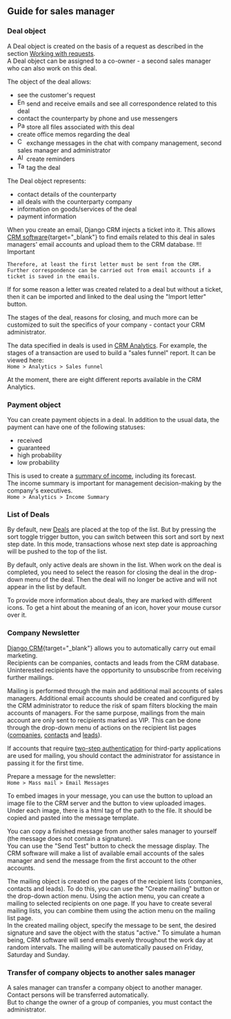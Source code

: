 ## Guide for sales manager

### Deal object

A Deal object is created on the basis of a request as described in the section [Working with requests](operator_and_sales_manager_roles.md#working-with-requests).  
A Deal object can be assigned to a co-owner - a second sales manager who can also work on this deal.

The object of the deal allows:

- see the customer's request
- <span style="vertical-align: baseline"><img src="../icons/envelope-check.svg" alt="Envelope icon" width="17" height="17"></span> send and receive emails and see all correspondence related to this deal
- contact the counterparty by phone and use messengers
- <span style="vertical-align: baseline"><img src="../icons/paperclip.svg" alt="Paperclip icon" width="17" height="17"></span> store all files associated with this deal
- create office memos regarding the deal
- <span style="vertical-align: baseline"><img src="../icons/chat-left-text.svg" alt="Chat icon" width="17" height="17"></span> exchange messages in the chat with company management, second sales manager and administrator
- <span style="vertical-align: baseline"><img src="../icons/alarm.svg" alt="Alarm icon" width="17" height="17"></span> create reminders
- <span style="vertical-align: baseline"><img src="../icons/tags.svg" alt="Tags icon" width="17" height="17"></span> tag the deal

The Deal object represents:

- contact details of the counterparty
- all deals with the counterparty company
- information on goods/services of the deal
- payment information

When you create an email, Django CRM injects a ticket into it. This allows [CRM software](https://github.com/DjangoCRM/django-crm/){target="_blank"} to find emails related to this deal in sales managers' email accounts and upload them to the CRM database. 
!!! Important

    Therefore, at least the first letter must be sent from the CRM. Further correspondence can be carried out from email accounts if a ticket is saved in the emails.
If for some reason a letter was created related to a deal but without a ticket, then it can be imported and linked to the deal using the "Import letter" button.

The stages of the deal, reasons for closing, and much more can be customized to suit the specifics of your company - contact your CRM administrator.

The data specified in deals is used in [CRM Analytics](guide_for_company_executives.md#crm-analytics). For example, the stages of a transaction are used to build a "sales funnel" report. It can be viewed here:  
 `Home > Analytics > Sales funnel`


At the moment, there are eight different reports available in the CRM Analytics.

### Payment object

You can create payment objects in a deal.
In addition to the usual data, the payment can have one of the following statuses:

- received
- guaranteed
- high probability
- low probability

This is used to create a [summary of income](guide_for_company_executives.md#income-summary-report), including its forecast.  
The income summary is important for management decision-making by the company's executives.  
 `Home > Analytics > Income Summary`


### List of Deals

By default, new [Deals](#deal-object) are placed at the top of the list. But by pressing the sort toggle trigger button, you can switch between this sort and sort by next step date. In this mode, transactions whose next step date is approaching will be pushed to the top of the list.

By default, only active deals are shown in the list. When work on the deal is completed, you need to select the reason for closing the deal in the drop-down menu of the deal. Then the deal will no longer be active and will not appear in the list by default.

To provide more information about deals, they are marked with different icons. To get a hint about the meaning of an icon, hover your mouse cursor over it.

### Company Newsletter

[Django CRM](https://github.com/DjangoCRM/django-crm/){target="_blank"} allows you to automatically carry out email marketing.  
Recipients can be companies, contacts and leads from the CRM database.  
Uninterested recipients have the opportunity to unsubscribe from receiving further mailings.

Mailing is performed through the main and additional mail accounts of sales managers. Additional email accounts should be created and configured by the CRM administrator to reduce the risk of spam filters blocking the main accounts of managers. For the same purpose, mailings from the main account are only sent to recipients marked as VIP. This can be done through the drop-down menu of actions on the recipient list pages ([companies](operator_and_sales_manager_roles.md#company-object), [contacts](operator_and_sales_manager_roles.md#object-of-company-contact-persons) and [leads](operator_and_sales_manager_roles.md#lead-object)).

If accounts that require [two-step authentication](imap4_protocol_client.md#configuring-two-step-oauth-20-authentication) for third-party applications are used for mailing, you should contact the administrator for assistance in passing it for the first time.

Prepare a message for the newsletter:  
 `Home > Mass mail > Email Messages`


To embed images in your message, you can use the button to upload an image file to the CRM server and the button to view uploaded images.  
Under each image, there is a html tag of the path to the file. It should be copied and pasted into the message template.

You can copy a finished message from another sales manager to yourself (the message does not contain a signature).  
You can use the "Send Test" button to check the message display. The CRM software will make a list of available email accounts of the sales manager and send the message from the first account to the other accounts.

The mailing object is created on the pages of the recipient lists (companies, contacts and leads). To do this, you can use the "Create mailing" button or the drop-down action menu.
Using the action menu, you can create a mailing to selected recipients on one page. If you have to create several mailing lists, you can combine them using the action menu on the mailing list page.  
In the created mailing object, specify the message to be sent, the desired signature and save the object with the status "active." To simulate a human being, CRM software will send emails evenly throughout the work day at random intervals. The mailing will be automatically paused on Friday, Saturday and Sunday.

### Transfer of company objects to another sales manager

A sales manager can transfer a company object to another manager. Contact persons will be transferred automatically.  
But to change the owner of a group of companies, you must contact the administrator.
